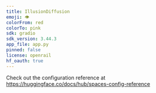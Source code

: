 ```yaml
---
title: IllusionDiffusion
emoji: 👁
colorFrom: red
colorTo: pink
sdk: gradio
sdk_version: 3.44.3
app_file: app.py
pinned: false
license: openrail
hf_oauth: true
---
```


Check out the configuration reference at https://huggingface.co/docs/hub/spaces-config-reference